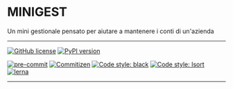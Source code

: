 # MINIGEST

Un mini gestionale pensato per aiutare a mantenere i conti di un'azienda

---

[![GitHub license](https://img.shields.io/github/license/ctrlmaniac/minigest)](https://github.com/ctrlmaniac/minigest/blob/master/LICENSE.txt)
[![PyPI version](https://badge.fury.io/py/minigest.svg)](https://badge.fury.io/py/minigest)

[![pre-commit](https://img.shields.io/badge/pre--commit-enabled-brightgreen?logo=pre-commit&logoColor=white)](https://github.com/pre-commit/pre-commit)
[![Commitizen](https://img.shields.io/badge/conventional%20commits-commitizen-blue)](https://commitizen-tools.github.io/commitizen/)
[![Code style: black](https://img.shields.io/badge/code%20style-black-000000.svg)](https://github.com/psf/black)
[![Code style: Isort](https://img.shields.io/badge/isort-enabled-orange)](https://github.com/timothycrosley/isort/)
[![lerna](https://img.shields.io/badge/maintained%20with-lerna-cc00ff.svg)](https://lerna.js.org/)

---
